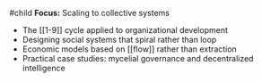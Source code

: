 #child 
**Focus:** Scaling to collective systems

- The [[1-9]] cycle applied to organizational development
- Designing social systems that spiral rather than loop
- Economic models based on [[flow]]  rather than extraction
- Practical case studies: mycelial governance and decentralized intelligence